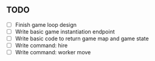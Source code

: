 ## TODO

- [ ] Finish game loop design
- [ ] Write basic game instantiation endpoint
- [ ] Write basic code to return game map and game state
- [ ] Write command: hire
- [ ] Write command: worker move
